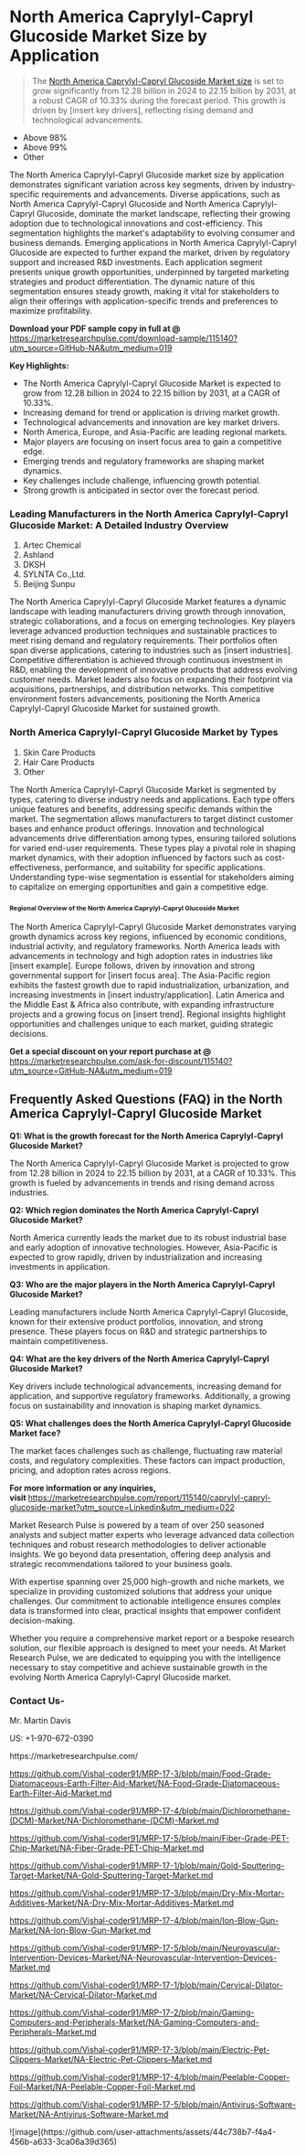 <h1>North America Caprylyl-Capryl Glucoside Market&nbsp;Size by Application</h1><blockquote><p>The <a href="https://marketresearchpulse.com/download-sample/115140?utm_source=GitHub-NA&amp;utm_medium=019">North America Caprylyl-Capryl Glucoside Market size</a> is set to grow significantly from 12.28 billion in 2024 to 22.15 billion by 2031, at a robust CAGR of 10.33% during the forecast period. This growth is driven by [insert key drivers], reflecting rising demand and technological advancements.</p></blockquote><ul><li>Above 98%<li> Above 99%<li> Other</li></ul><p>The North America Caprylyl-Capryl Glucoside market size by application demonstrates significant variation across key segments, driven by industry-specific requirements and advancements. Diverse applications, such as North America Caprylyl-Capryl Glucoside and North America Caprylyl-Capryl Glucoside, dominate the market landscape, reflecting their growing adoption due to technological innovations and cost-efficiency. This segmentation highlights the market's adaptability to evolving consumer and business demands. Emerging applications in North America Caprylyl-Capryl Glucoside are expected to further expand the market, driven by regulatory support and increased R&D investments. Each application segment presents unique growth opportunities, underpinned by targeted marketing strategies and product differentiation. The dynamic nature of this segmentation ensures steady growth, making it vital for stakeholders to align their offerings with application-specific trends and preferences to maximize profitability.</p><p><strong>Download your PDF sample copy in full at @ </strong><a href="https://marketresearchpulse.com/download-sample/115140?utm_source=GitHub-NA&amp;utm_medium=019">https://marketresearchpulse.com/download-sample/115140?utm_source=GitHub-NA&amp;utm_medium=019</a></p><p><strong>Key Highlights: </strong></p><ul><li>The North America Caprylyl-Capryl Glucoside Market is expected to grow from 12.28 billion in 2024 to 22.15 billion by 2031, at a CAGR of 10.33%.</li><li>Increasing demand for trend or application is driving market growth.</li><li>Technological advancements and innovation are key market drivers.</li><li>North America, Europe, and Asia-Pacific are leading regional markets.</li><li>Major players are focusing on insert focus area to gain a competitive edge.</li><li>Emerging trends and regulatory frameworks are shaping market dynamics.</li><li>Key challenges include challenge, influencing growth potential.</li><li>Strong growth is anticipated in sector over the forecast period.</li></ul><h3>Leading Manufacturers in the North America Caprylyl-Capryl Glucoside Market: A Detailed Industry Overview</h3><ol><li>Artec Chemical</li><li>Ashland</li><li>DKSH</li><li>SYLNTA Co.,Ltd.</li><li>Beijing Sunpu</li></ol><div class="flex max-w-full flex-col flex-grow"><div class="min-h-8 text-message flex w-full flex-col items-end gap-2 whitespace-normal break-words [.text-message+&amp;]:mt-5" dir="auto" data-message-author-role="assistant" data-message-id="fd8432e4-4910-450d-b182-61b7bfb0a01f" data-message-model-slug="gpt-4o"><div class="flex w-full flex-col gap-1 empty:hidden first:pt-[3px]"><div class="markdown prose w-full break-words dark:prose-invert light"><p>The North America Caprylyl-Capryl Glucoside Market features a dynamic landscape with leading manufacturers driving growth through innovation, strategic collaborations, and a focus on emerging technologies. Key players leverage advanced production techniques and sustainable practices to meet rising demand and regulatory requirements. Their portfolios often span diverse applications, catering to industries such as [insert industries]. Competitive differentiation is achieved through continuous investment in R&amp;D, enabling the development of innovative products that address evolving customer needs. Market leaders also focus on expanding their footprint via acquisitions, partnerships, and distribution networks. This competitive environment fosters advancements, positioning the North America Caprylyl-Capryl Glucoside Market for sustained growth.</p></div></div></div></div><h3>North America Caprylyl-Capryl Glucoside Market by Types</h3><ol><li>Skin Care Products<li> Hair Care Products<li> Other</li></ol><div class="flex max-w-full flex-col flex-grow"><div class="min-h-8 text-message flex w-full flex-col items-end gap-2 whitespace-normal break-words [.text-message+&amp;]:mt-5" dir="auto" data-message-author-role="assistant" data-message-id="084470be-0bb7-4664-bddf-5156b4f41249" data-message-model-slug="gpt-4o-mini"><div class="flex w-full flex-col gap-1 empty:hidden first:pt-[3px]"><div class="markdown prose w-full break-words dark:prose-invert light"><p>The North America Caprylyl-Capryl Glucoside Market is segmented by types, catering to diverse industry needs and applications. Each type offers unique features and benefits, addressing specific demands within the market. The segmentation allows manufacturers to target distinct customer bases and enhance product offerings. Innovation and technological advancements drive differentiation among types, ensuring tailored solutions for varied end-user requirements. These types play a pivotal role in shaping market dynamics, with their adoption influenced by factors such as cost-effectiveness, performance, and suitability for specific applications. Understanding type-wise segmentation is essential for stakeholders aiming to capitalize on emerging opportunities and gain a competitive edge.</p></div></div></div></div><h3><span style="font-size: 11px;">Regional Overview of the North America Caprylyl-Capryl Glucoside Market</span></h3><div class="flex max-w-full flex-col flex-grow"><div class="min-h-8 text-message flex w-full flex-col items-end gap-2 whitespace-normal break-words [.text-message+&amp;]:mt-5" dir="auto" data-message-author-role="assistant" data-message-id="e9038762-ce64-4e30-91c9-9bd413514231" data-message-model-slug="gpt-4o-mini"><div class="flex w-full flex-col gap-1 empty:hidden first:pt-[3px]"><div class="markdown prose w-full break-words dark:prose-invert light"><p>The North America Caprylyl-Capryl Glucoside Market demonstrates varying growth dynamics across key regions, influenced by economic conditions, industrial activity, and regulatory frameworks. North America leads with advancements in technology and high adoption rates in industries like [insert example]. Europe follows, driven by innovation and strong governmental support for [insert focus area]. The Asia-Pacific region exhibits the fastest growth due to rapid industrialization, urbanization, and increasing investments in [insert industry/application]. Latin America and the Middle East &amp; Africa also contribute, with expanding infrastructure projects and a growing focus on [insert trend]. Regional insights highlight opportunities and challenges unique to each market, guiding strategic decisions.</p></div></div></div></div><p><strong>Get a special discount on your report purchase at @ </strong><a href="https://marketresearchpulse.com/ask-for-discount/115140?utm_source=GitHub-NA&amp;utm_medium=019">https://marketresearchpulse.com/ask-for-discount/115140?utm_source=GitHub-NA&amp;utm_medium=019</a></p><h2>Frequently Asked Questions (FAQ) in the North America Caprylyl-Capryl Glucoside Market</h2><p><strong>Q1: What is the growth forecast for the North America Caprylyl-Capryl Glucoside Market?</strong></p><p>The North America Caprylyl-Capryl Glucoside Market is projected to grow from 12.28 billion in 2024 to 22.15 billion by 2031, at a CAGR of 10.33%. This growth is fueled by advancements in trends and rising demand across industries.</p><p><strong>Q2: Which region dominates the North America Caprylyl-Capryl Glucoside Market?</strong></p><p>North America currently leads the market due to its robust industrial base and early adoption of innovative technologies. However, Asia-Pacific is expected to grow rapidly, driven by industrialization and increasing investments in application.</p><p><strong>Q3: Who are the major players in the North America Caprylyl-Capryl Glucoside Market?</strong></p><p>Leading manufacturers include North America Caprylyl-Capryl Glucoside, known for their extensive product portfolios, innovation, and strong presence. These players focus on R&amp;D and strategic partnerships to maintain competitiveness.</p><p><strong>Q4: What are the key drivers of the North America Caprylyl-Capryl Glucoside Market?</strong></p><p>Key drivers include technological advancements, increasing demand for application, and supportive regulatory frameworks. Additionally, a growing focus on sustainability and innovation is shaping market dynamics.</p><p><strong>Q5: What challenges does the North America Caprylyl-Capryl Glucoside Market face?</strong></p><p>The market faces challenges such as challenge, fluctuating raw material costs, and regulatory complexities. These factors can impact production, pricing, and adoption rates across regions.</p><p><strong>For more information or any inquiries, visit&nbsp;</strong><a href="https://marketresearchpulse.com/report/115140/caprylyl-capryl-glucoside-market?utm_source=Linkedin&utm_medium=022">https://marketresearchpulse.com/report/115140/caprylyl-capryl-glucoside-market?utm_source=Linkedin&utm_medium=022</a></p><p>Market Research Pulse is powered by a team of over 250 seasoned analysts and subject matter experts who leverage advanced data collection techniques and robust research methodologies to deliver actionable insights. We go beyond data presentation, offering deep analysis and strategic recommendations tailored to your business goals.</p><p>With expertise spanning over 25,000 high-growth and niche markets, we specialize in providing customized solutions that address your unique challenges. Our commitment to actionable intelligence ensures complex data is transformed into clear, practical insights that empower confident decision-making.</p><p>Whether you require a comprehensive market report or a bespoke research solution, our flexible approach is designed to meet your needs. At Market Research Pulse, we are dedicated to equipping you with the intelligence necessary to stay competitive and achieve sustainable growth in the evolving North America Caprylyl-Capryl Glucoside market.</p><h3><strong>Contact Us-</strong></h3><p>Mr. Martin Davis</p><p>US: +1-970-672-0390</p><p>https://marketresearchpulse.com/</p><p><a href="https://github.com/Vishal-coder91/MRP-17-3/blob/main/Food-Grade-Diatomaceous-Earth-Filter-Aid-Market/NA-Food-Grade-Diatomaceous-Earth-Filter-Aid-Market.md">https://github.com/Vishal-coder91/MRP-17-3/blob/main/Food-Grade-Diatomaceous-Earth-Filter-Aid-Market/NA-Food-Grade-Diatomaceous-Earth-Filter-Aid-Market.md</a></p><p><a href="https://github.com/Vishal-coder91/MRP-17-4/blob/main/Dichloromethane-(DCM)-Market/NA-Dichloromethane-(DCM)-Market.md">https://github.com/Vishal-coder91/MRP-17-4/blob/main/Dichloromethane-(DCM)-Market/NA-Dichloromethane-(DCM)-Market.md</a></p><p><a href="https://github.com/Vishal-coder91/MRP-17-5/blob/main/Fiber-Grade-PET-Chip-Market/NA-Fiber-Grade-PET-Chip-Market.md">https://github.com/Vishal-coder91/MRP-17-5/blob/main/Fiber-Grade-PET-Chip-Market/NA-Fiber-Grade-PET-Chip-Market.md</a></p><p><a href="https://github.com/Vishal-coder91/MRP-17-1/blob/main/Gold-Sputtering-Target-Market/NA-Gold-Sputtering-Target-Market.md">https://github.com/Vishal-coder91/MRP-17-1/blob/main/Gold-Sputtering-Target-Market/NA-Gold-Sputtering-Target-Market.md</a></p><p><a href="https://github.com/Vishal-coder91/MRP-17-3/blob/main/Dry-Mix-Mortar-Additives-Market/NA-Dry-Mix-Mortar-Additives-Market.md">https://github.com/Vishal-coder91/MRP-17-3/blob/main/Dry-Mix-Mortar-Additives-Market/NA-Dry-Mix-Mortar-Additives-Market.md</a></p><p><a href="https://github.com/Vishal-coder91/MRP-17-4/blob/main/Ion-Blow-Gun-Market/NA-Ion-Blow-Gun-Market.md">https://github.com/Vishal-coder91/MRP-17-4/blob/main/Ion-Blow-Gun-Market/NA-Ion-Blow-Gun-Market.md</a></p><p><a href="https://github.com/Vishal-coder91/MRP-17-5/blob/main/Neurovascular-Intervention-Devices-Market/NA-Neurovascular-Intervention-Devices-Market.md">https://github.com/Vishal-coder91/MRP-17-5/blob/main/Neurovascular-Intervention-Devices-Market/NA-Neurovascular-Intervention-Devices-Market.md</a></p><p><a href="https://github.com/Vishal-coder91/MRP-17-1/blob/main/Cervical-Dilator-Market/NA-Cervical-Dilator-Market.md">https://github.com/Vishal-coder91/MRP-17-1/blob/main/Cervical-Dilator-Market/NA-Cervical-Dilator-Market.md</a></p><p><a href="https://github.com/Vishal-coder91/MRP-17-2/blob/main/Gaming-Computers-and-Peripherals-Market/NA-Gaming-Computers-and-Peripherals-Market.md">https://github.com/Vishal-coder91/MRP-17-2/blob/main/Gaming-Computers-and-Peripherals-Market/NA-Gaming-Computers-and-Peripherals-Market.md</a></p><p><a href="https://github.com/Vishal-coder91/MRP-17-3/blob/main/Electric-Pet-Clippers-Market/NA-Electric-Pet-Clippers-Market.md">https://github.com/Vishal-coder91/MRP-17-3/blob/main/Electric-Pet-Clippers-Market/NA-Electric-Pet-Clippers-Market.md</a></p><p><a href="https://github.com/Vishal-coder91/MRP-17-4/blob/main/Peelable-Copper-Foil-Market/NA-Peelable-Copper-Foil-Market.md">https://github.com/Vishal-coder91/MRP-17-4/blob/main/Peelable-Copper-Foil-Market/NA-Peelable-Copper-Foil-Market.md</a></p><p><a href="https://github.com/Vishal-coder91/MRP-17-5/blob/main/Antivirus-Software-Market/NA-Antivirus-Software-Market.md">https://github.com/Vishal-coder91/MRP-17-5/blob/main/Antivirus-Software-Market/NA-Antivirus-Software-Market.md</a></p>
![image](https://github.com/user-attachments/assets/44c738b7-f4a4-456b-a633-3ca06a39d365)
